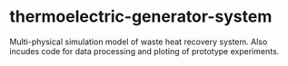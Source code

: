 # thermoelectric-generator-system
Multi-physical simulation model of waste heat recovery system. Also incudes code for data processing and ploting of prototype experiments.
